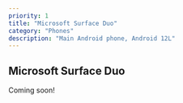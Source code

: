 ```yaml
---
priority: 1
title: "Microsoft Surface Duo"
category: "Phones"
description: "Main Android phone, Android 12L"
---
```


## Microsoft Surface Duo

Coming soon!
